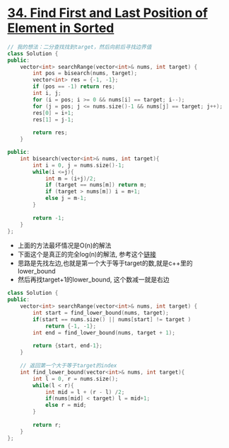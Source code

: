 # [34. Find First and Last Position of Element in Sorted ](https://leetcode.com/problems/find-first-and-last-position-of-element-in-sorted-array/)

``` C++
// 我的想法：二分查找找到target，然后向前后寻找边界值
class Solution {
public:
    vector<int> searchRange(vector<int>& nums, int target) {
        int pos = bisearch(nums, target);
        vector<int> res = {-1, -1};
        if (pos == -1) return res;
        int i, j;
        for (i = pos; i >= 0 && nums[i] == target; i--);
        for (j = pos; j <= nums.size()-1 && nums[j] == target; j++);
        res[0] = i+1;
        res[1] = j-1;
        
        return res;
    }

public:
    int bisearch(vector<int>& nums, int target){
        int i = 0, j = nums.size()-1;
        while(i <=j){
            int m = (i+j)/2;
            if (target == nums[m]) return m;
            if (target > nums[m]) i = m+1;
            else j = m-1;
        }
        
        return -1;
    }
};
```

* 上面的方法最坏情况是O(n)的解法
* 下面这个是真正的完全log(n)的解法, 参考这个[链接](https://leetcode.com/problems/find-first-and-last-position-of-element-in-sorted-array/discuss/14701/A-very-simple-Java-solution-with-only-one-binary-search-algorithm)
* 思路是先找左边,也就是第一个大于等于target的数,就是c++里的lower_bound
* 然后再找target+1的lower_bound, 这个数减一就是右边


```c++
class Solution {
public:
    vector<int> searchRange(vector<int>& nums, int target) {
        int start = find_lower_bound(nums, target);
        if(start == nums.size() || nums[start] != target )
            return {-1, -1};
        int end = find_lower_bound(nums, target + 1);
        
        return {start, end-1};
    }
    
    // 返回第一个大于等于target的index
    int find_lower_bound(vector<int>& nums, int target){
        int l = 0, r = nums.size();
        while(l < r){
            int mid = l + (r - l) /2;
            if(nums[mid] < target) l = mid+1;
            else r = mid;
        }
        
        return r;
    }
};

```
